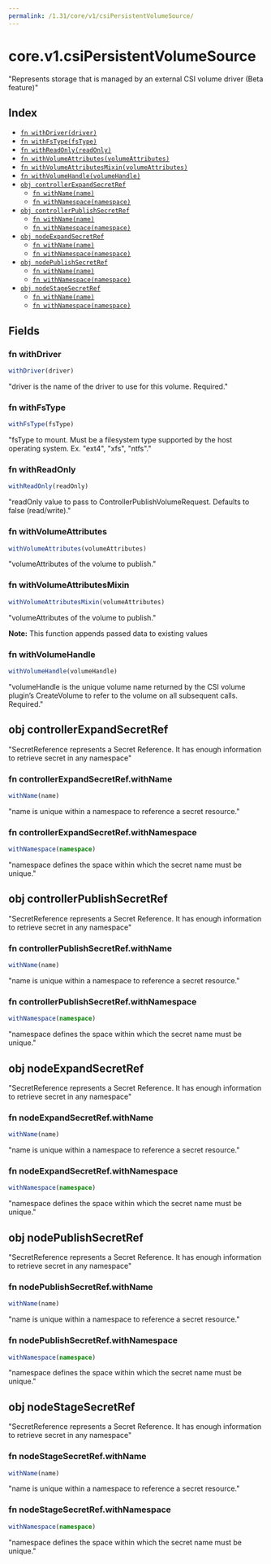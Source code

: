 ```yaml
---
permalink: /1.31/core/v1/csiPersistentVolumeSource/
---
```


# core.v1.csiPersistentVolumeSource

"Represents storage that is managed by an external CSI volume driver (Beta feature)"

## Index

* [`fn withDriver(driver)`](#fn-withdriver)
* [`fn withFsType(fsType)`](#fn-withfstype)
* [`fn withReadOnly(readOnly)`](#fn-withreadonly)
* [`fn withVolumeAttributes(volumeAttributes)`](#fn-withvolumeattributes)
* [`fn withVolumeAttributesMixin(volumeAttributes)`](#fn-withvolumeattributesmixin)
* [`fn withVolumeHandle(volumeHandle)`](#fn-withvolumehandle)
* [`obj controllerExpandSecretRef`](#obj-controllerexpandsecretref)
  * [`fn withName(name)`](#fn-controllerexpandsecretrefwithname)
  * [`fn withNamespace(namespace)`](#fn-controllerexpandsecretrefwithnamespace)
* [`obj controllerPublishSecretRef`](#obj-controllerpublishsecretref)
  * [`fn withName(name)`](#fn-controllerpublishsecretrefwithname)
  * [`fn withNamespace(namespace)`](#fn-controllerpublishsecretrefwithnamespace)
* [`obj nodeExpandSecretRef`](#obj-nodeexpandsecretref)
  * [`fn withName(name)`](#fn-nodeexpandsecretrefwithname)
  * [`fn withNamespace(namespace)`](#fn-nodeexpandsecretrefwithnamespace)
* [`obj nodePublishSecretRef`](#obj-nodepublishsecretref)
  * [`fn withName(name)`](#fn-nodepublishsecretrefwithname)
  * [`fn withNamespace(namespace)`](#fn-nodepublishsecretrefwithnamespace)
* [`obj nodeStageSecretRef`](#obj-nodestagesecretref)
  * [`fn withName(name)`](#fn-nodestagesecretrefwithname)
  * [`fn withNamespace(namespace)`](#fn-nodestagesecretrefwithnamespace)

## Fields

### fn withDriver

```ts
withDriver(driver)
```

"driver is the name of the driver to use for this volume. Required."

### fn withFsType

```ts
withFsType(fsType)
```

"fsType to mount. Must be a filesystem type supported by the host operating system. Ex. \"ext4\", \"xfs\", \"ntfs\"."

### fn withReadOnly

```ts
withReadOnly(readOnly)
```

"readOnly value to pass to ControllerPublishVolumeRequest. Defaults to false (read/write)."

### fn withVolumeAttributes

```ts
withVolumeAttributes(volumeAttributes)
```

"volumeAttributes of the volume to publish."

### fn withVolumeAttributesMixin

```ts
withVolumeAttributesMixin(volumeAttributes)
```

"volumeAttributes of the volume to publish."

**Note:** This function appends passed data to existing values

### fn withVolumeHandle

```ts
withVolumeHandle(volumeHandle)
```

"volumeHandle is the unique volume name returned by the CSI volume plugin’s CreateVolume to refer to the volume on all subsequent calls. Required."

## obj controllerExpandSecretRef

"SecretReference represents a Secret Reference. It has enough information to retrieve secret in any namespace"

### fn controllerExpandSecretRef.withName

```ts
withName(name)
```

"name is unique within a namespace to reference a secret resource."

### fn controllerExpandSecretRef.withNamespace

```ts
withNamespace(namespace)
```

"namespace defines the space within which the secret name must be unique."

## obj controllerPublishSecretRef

"SecretReference represents a Secret Reference. It has enough information to retrieve secret in any namespace"

### fn controllerPublishSecretRef.withName

```ts
withName(name)
```

"name is unique within a namespace to reference a secret resource."

### fn controllerPublishSecretRef.withNamespace

```ts
withNamespace(namespace)
```

"namespace defines the space within which the secret name must be unique."

## obj nodeExpandSecretRef

"SecretReference represents a Secret Reference. It has enough information to retrieve secret in any namespace"

### fn nodeExpandSecretRef.withName

```ts
withName(name)
```

"name is unique within a namespace to reference a secret resource."

### fn nodeExpandSecretRef.withNamespace

```ts
withNamespace(namespace)
```

"namespace defines the space within which the secret name must be unique."

## obj nodePublishSecretRef

"SecretReference represents a Secret Reference. It has enough information to retrieve secret in any namespace"

### fn nodePublishSecretRef.withName

```ts
withName(name)
```

"name is unique within a namespace to reference a secret resource."

### fn nodePublishSecretRef.withNamespace

```ts
withNamespace(namespace)
```

"namespace defines the space within which the secret name must be unique."

## obj nodeStageSecretRef

"SecretReference represents a Secret Reference. It has enough information to retrieve secret in any namespace"

### fn nodeStageSecretRef.withName

```ts
withName(name)
```

"name is unique within a namespace to reference a secret resource."

### fn nodeStageSecretRef.withNamespace

```ts
withNamespace(namespace)
```

"namespace defines the space within which the secret name must be unique."
